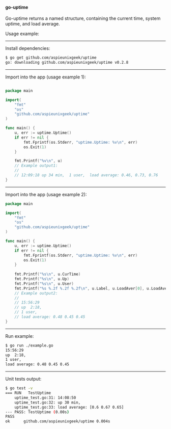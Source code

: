 #### go-uptime

Go-uptime returns a named structure, containing the current time, system uptime, and load average.

Usage example:

---

Install dependencies:
```bash
$ go get github.com/aspieunixgeek/uptime
go: downloading github.com/aspieunixgeek/uptime v0.2.8
```

---

Import into the app (usage example 1):
```go

package main

import(
	"fmt"
	"os"
	"github.com/aspieunixgeek/uptime"
)

func main() {
	u, err := uptime.Uptime()
	if err != nil {
		fmt.Fprintf(os.Stderr, "uptime.Uptime: %v\n", err)
		os.Exit(1)
	}

	fmt.Printf("%v\n", u)
	// Example output1:
	//
	// 12:09:18 up 34 min,  1 user,  load average: 0.46, 0.73, 0.76
}
```

---

Import into the app (usage example 2):
```go
package main

import(
	"fmt"
	"os"
	"github.com/aspieunixgeek/uptime"
)

func main() {
	u, err := uptime.Uptime()
	if err != nil {
		fmt.Fprintf(os.Stderr, "uptime.Uptime: %v\n", err)
		os.Exit(1)
	}
	
	fmt.Printf("%s\n", u.CurTime)
	fmt.Printf("%s\n", u.Up)
	fmt.Printf("%s\n", u.User)
	fmt.Printf("%s %.2f %.2f %.2f\n", u.Label, u.LoadAver[0], u.LoadAver[1], u.LoadAver[2])
	// Example output2:
	//
	// 15:56:29
	// up  2:18,
	// 1 user,
	// load average: 0.48 0.45 0.45
}
```

---

Run example:
```bash
$ go run ./example.go
15:56:29
up  2:18,
1 user,
load average: 0.48 0.45 0.45
```

---

Unit tests output:

```bash
$ go test -v
=== RUN   TestUptime
    uptime_test.go:31: 14:08:50
    uptime_test.go:32: up 30 min,
    uptime_test.go:33: load average: [0.6 0.67 0.65]
--- PASS: TestUptime (0.00s)
PASS
ok      github.com/aspieunixgeek/uptime 0.004s
```